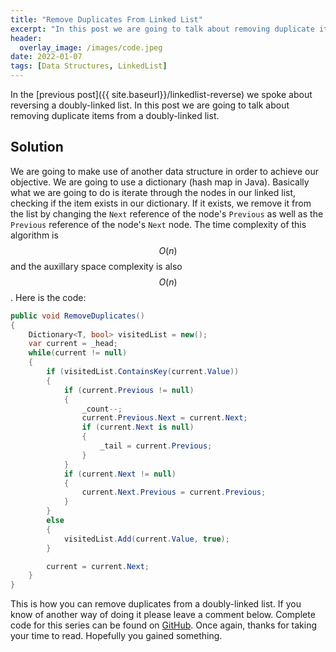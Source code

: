 ```yaml
---
title: "Remove Duplicates From Linked List"
excerpt: "In this post we are going to talk about removing duplicate items from a doubly-linked list..."
header:
  overlay_image: /images/code.jpeg
date: 2022-01-07
tags: [Data Structures, LinkedList]
---
```


In the [previous post]({{ site.baseurl}}/linkedlist-reverse) we spoke about reversing a doubly-linked list. In this post we are going to talk about removing duplicate items from a doubly-linked list.

## Solution

We are going to make use of another data structure in order to achieve our objective. We are going to use a dictionary (hash map in Java). Basically what we are going to do is iterate through the nodes in our linked list, checking if the item exists in our dictionary. If it exists, we remove it from the list by changing the `Next` reference of the node's `Previous` as well as the `Previous` reference of the node's `Next` node. The time complexity of this algorithm is $$ O(n) $$ and the auxillary space complexity is also $$ O(n) $$. Here is the code:

```csharp
public void RemoveDuplicates()
{
    Dictionary<T, bool> visitedList = new();
    var current = _head;
    while(current != null)
    {
        if (visitedList.ContainsKey(current.Value))
        {
            if (current.Previous != null)
            {
                _count--;
                current.Previous.Next = current.Next;
                if (current.Next is null)
                {
                    _tail = current.Previous;
                }
            }
            if (current.Next != null)
            {
                current.Next.Previous = current.Previous;
            }
        }
        else
        {
            visitedList.Add(current.Value, true);
        }

        current = current.Next;
    }
}
```

This is how you can remove duplicates from a doubly-linked list. If you know of another way of doing it please leave a comment below. Complete code for this series can be found on [GitHub](https://github.com/vince-nyanga/data-structures). Once again, thanks for taking your time to read. Hopefully you gained something.
